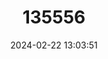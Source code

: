 ---
title: "135556"
category: "Coregonus bezola"
draft: false
date: 2024-02-22 13:03:51
languages:
  French: ["Bezoule"]
  English: ["Savoy Whitefish"]
---